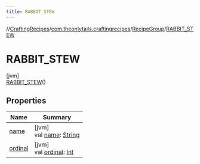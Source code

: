 ```yaml
---
title: RABBIT_STEW
---
```

//[CraftingRecipes](../../../../index.html)/[com.theonlytails.craftingrecipes](../../index.html)/[RecipeGroup](../index.html)/[RABBIT_STEW](index.html)



# RABBIT_STEW



[jvm]\
[RABBIT_STEW](index.html)()



## Properties


| Name | Summary |
|---|---|
| [name](name.html) | [jvm]<br>val [name](name.html): [String](https://kotlinlang.org/api/latest/jvm/stdlib/kotlin/-string/index.html) |
| [ordinal](ordinal.html) | [jvm]<br>val [ordinal](ordinal.html): [Int](https://kotlinlang.org/api/latest/jvm/stdlib/kotlin/-int/index.html) |

